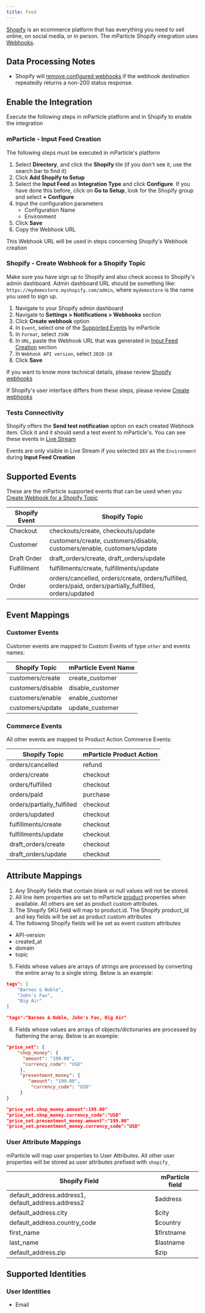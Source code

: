 ```yaml
---
title: Feed
---
```


[Shopify](https://www.shopify.com) is an ecommerce platform that has everything you need to sell online, on social media, or in person.  The mParticle Shopify integration uses [Webhooks](https://shopify.dev/docs/admin-api/rest/reference/events/webhook). 

## Data Processing Notes

* Shopify will [remove configured webhooks](https://help.shopify.com/en/manual/orders/notifications/webhooks) if the webhook destination repeatedly returns a non-200 status response.

## Enable the Integration

Execute the following steps in mParticle platform and in Shopify to enable the integration

### mParticle - Input Feed Creation

The following steps must be executed in mParticle's platform

1.  Select **Directory**, and click the **Shopify** tile (if you don't see it, use the search bar to find it)
2.  Click **Add Shopify to Setup**
3.  Select the **Input Feed** as **Integration Type** and click **Configure**. If you have done this before, click on **Go to Setup**, look for the Shopify group and select **+ Configure**
4.  Input the configuration parameters
    * Configuration Name
    * Environment
5.  Click **Save**
6.  Copy the Webhook URL

This Webhook URL will be used in steps concerning Shopify's Webhook creation

### Shopify - Create Webhook for a Shopify Topic
Make sure you have sign up to Shopify and also check access to Shopify's admin dashboard. Admin dashboard URL should be something like: `https://mydemostore.myshopify.com/admin`, where `mydemostore` is the name you used to sign up.

1. Navigate to your Shopify admin dashboard
2. Navigate to **Settings > Notifications > Webhooks** section
3. Click **Create webhook** option
4. In `Event`, select one of the [Supported Events](/integrations/shopify/feed/#supported-events) by mParticle
5. In `Format`, select `JSON`
6. In `URL`, paste the Webhook URL that was generated in [Input Feed Creation](/integrations/shopify/feed/#mparticle---input-feed-creation) section
7. In `Webhook API version`, select `2020-10`
8. Click **Save**

If you want to know more technical details, please review [Shopify webhooks](https://shopify.dev/apps/webhooks)

<aside class="warning">If Shopify's user interface differs from these steps, please review <a href="https://help.shopify.com/en/manual/orders/notifications/webhooks/#create-webhooks" target="_blank">Create webhooks</a></aside>

### Tests Connectivity
Shopify offers the **Send test notification** option on each created Webhook item. Click it and it should send a test event to mParticle's. You can see these events in [Live Stream](/guides/platform-guide/live-stream/)

<aside class="warning">Events are only visible in Live Stream if you selected <code class="language-text">DEV</code> as the <code class="language-text">Environment</code> during <b>Input Feed Creation</b></aside>

## Supported Events

These are the mParticle supported events that can be used when you [Create Webhook for a Shopify Topic](/integrations/shopify/feed/#shopify---create-webhook-for-a-shopify-topic)

Shopify Event | Shopify Topic 
|---|---
Checkout | checkouts/create, checkouts/update 
Customer | customers/create, customers/disable, customers/enable, customers/update 
Draft Order |draft_orders/create, draft_orders/update
Fulfillment | fulfillments/create, fulfillments/update
Order | orders/cancelled, orders/create, orders/fulfilled, orders/paid, orders/partially_fulfilled, orders/updated

## Event Mappings

### Customer Events

Customer events are mapped to Custom Events of type `other` and events names:

Shopify Topic | mParticle Event Name
|---|---
customers/create | create_customer
customers/disable	| disable_customer
customers/enable | enable_customer
customers/update	| update_customer

### Commerce Events

All other events are mapped to Product Action Commerce Events:

Shopify Topic | mParticle Product Action
|---|---
orders/cancelled | refund
orders/create | checkout
orders/fulfilled | checkout
orders/paid | purchase
orders/partially_fulfilled	| checkout
orders/updated | checkout
fulfillments/create | checkout
fulfillments/update | checkout
draft_orders/create | checkout
draft_orders/update | checkout

## Attribute Mappings

1.  Any Shopify fields that contain blank or null values will not be stored.  
2.  All line item properties are set to mParticle [product](/developers/server/json-reference/#product) properties when available.  All others are set as product custom attributes.
3. The Shopify SKU field will map to product.id.  The Shopify product_id and key fields will be set as product custom attributes
4.  The following Shopify fields will be set as event custom attributes
* API-version
* created_at
* domain
* topic

5. Fields whose values are arrays of strings are processed by converting the entire array to a single string.  Below is an example:

~~~json
tags": [
    "Barnes & Noble",
    "John's Fav",
    "Big Air"
]
~~~

~~~json
"tags":"Barnes & Noble, John's Fav, Big Air"
~~~

6. Fields whose values are arrays of objects/dictionaries are processed by flattening the array.  Below is an example:

~~~json
"price_set": {
    "shop_money": {
      "amount": "199.00",
      "currency_code": "USD"
     },
     "presentment_money": {
        "amount": "199.00",
         "currency_code": "USD"
     }
}
~~~

~~~json
"price_set.shop_money.amount":199.00"
"price_set.shop_money.currency_code":"USD"
"price_set.presentment_money.amount":"199.00"
"price_set.presentment_money.currency_code":"USD"
~~~

### User Attribute Mappings

mParticle will map user properties to User Attributes.  All other user properties will be stored as user attributes prefixed with `shopify_`

Shopify Field | mParticle field
|---|---
default_address.address1, default_address.address2	| $address
default_address.city	| $city
default_address.country_code| $country
first_name | $firstname
last_name | $lastname
default_address.zip | $zip

## Supported Identities

### User Identities

* Email
